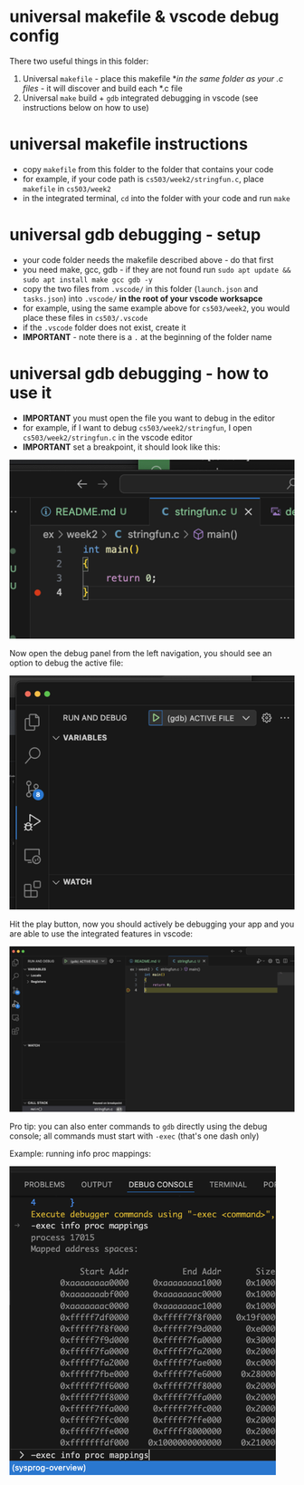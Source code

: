 # universal makefile & vscode debug config

There two useful things in this folder:

1. Universal `makefile` - place this makefile **in the same folder as your *.c files** - it will discover and build each *.c file
2. Universal `make` build + `gdb` integrated debugging in vscode (see instructions below on how to use)

# universal makefile instructions

- copy `makefile` from this folder to the folder that contains your code
- for example, if your code path is `cs503/week2/stringfun.c`, place `makefile` in `cs503/week2`
- in the integrated terminal, `cd` into the folder with your code and run `make`

# universal gdb debugging - setup

- your code folder needs the makefile described above - do that first
- you need make, gcc, gdb - if they are not found run `sudo apt update && sudo apt install make gcc gdb -y`
- copy the two files from `.vscode/` in this folder (`launch.json` and `tasks.json`) into `.vscode/` **in the root of your vscode worksapce**
- for example, using the same example above for `cs503/week2`, you would place these files in `cs503/.vscode`
- if the `.vscode` folder does not exist, create it
- **IMPORTANT** - note there is a `.` at the beginning of the folder name

# universal gdb debugging - how to use it

- **IMPORTANT** you must open the file you want to debug in the editor
- for example, if I want to debug `cs503/week2/stringfun`, I open `cs503/week2/stringfun.c` in the vscode editor
- **IMPORTANT** set a breakpoint, it should look like this:

![Set breakpoint](img/breakpoint.png)

Now open the debug panel from the left navigation, you should see an option to debug the active file:

![Run and Debug Menu](img/debug-menu.png)

Hit the play button, now you should actively be debugging your app and you are able to use the integrated features in vscode:

![Active](img/active.png)

Pro tip: you can also enter commands to `gdb` directly using the debug console; all commands must start with `-exec` (that's one dash only)

Example: running info proc mappings:

![Console](img/console.png)